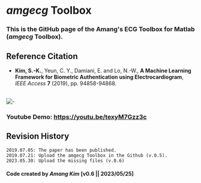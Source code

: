 # *amgecg* Toolbox
###  This is the GitHub page of the Amang's ECG Toolbox for Matlab (*amgecg* Toolbox).


## Reference Citation
* **Kim, S.-K.**, Yeun, C. Y., Damiani, E. and Lo, N.-W., **A Machine Learning Framework for Biometric Authentication using Electrocardiogram**, *IEEE Access* **7** (2019), pp. 94858-94868.
</br></br>

![-](http://ieeexplore.ieee.org/ielx7/6287639/8600701/8756039/graphical_abstract/access-gagraphic-2927079.jpg)



### Youtube Demo: https://youtu.be/texyM7Gzz3c

## Revision History
```
2019.07.05: The paper has been published.
2019.07.21: Upload the amgecg Toolbox in the Github (v.0.5).
2023.05.30: Upload the missing files (v.0.6)
```

#### Code created by *Amang Kim* [v0.6 || 2023/05/25]
